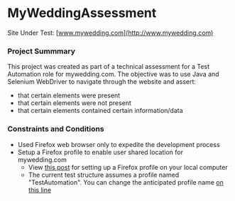 # MyWeddingAssessment

Site Under Test: [www.mywedding.com](http://www.mywedding.com)

### Project Summmary

This project was created as part of a technical assessment for a Test Automation role for mywedding.com. The objective was to use Java and Selenium WebDriver to navigate through the website and assert:

* that certain elements were present
* that certain elements were not present
* that certain elements contained certain information/data

### Constraints and Conditions

* Used Firefox web browser only to expedite the development process
* Setup a Firefox profile to enable user shared location for mywedding.com
  - View [this post](http://stackoverflow.com/a/28390721) for setting up a Firefox profile on your local computer
  - The current test structure assumes a profile named "TestAutomation". You can change the anticipated profile name [on this line](https://github.com/wattersnathen/MyWeddingAssessment/blob/master/test/com/mywedding/basetest/BaseTestCase.java#L22)
  
